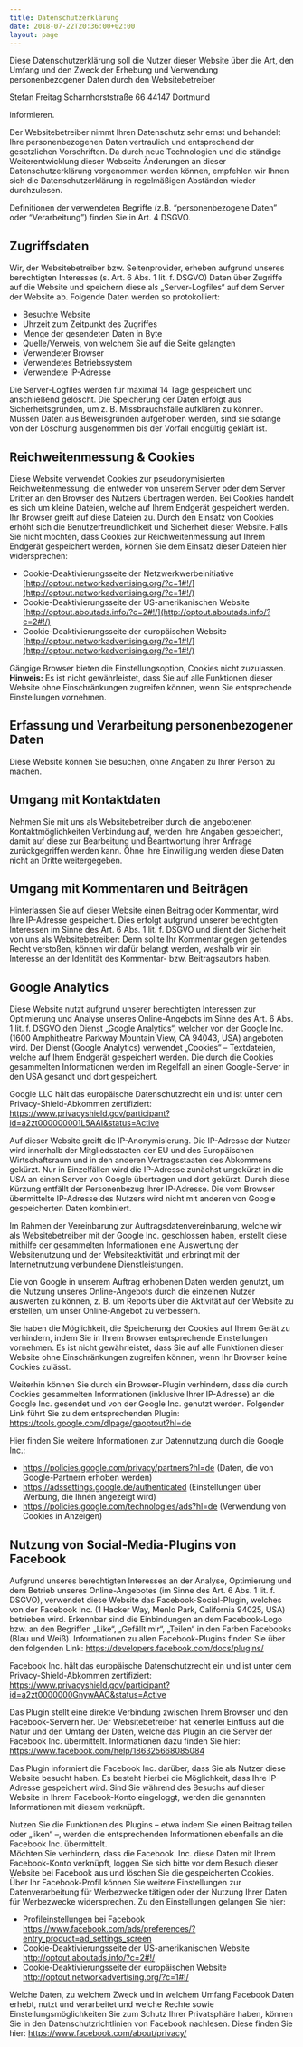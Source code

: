 ```yaml
---
title: Datenschutzerklärung
date: 2018-07-22T20:36:00+02:00
layout: page
---
```


Diese Datenschutzerklärung soll die Nutzer dieser Website über die Art, den
Umfang und den Zweck der Erhebung und Verwendung personenbezogener Daten durch
den Websitebetreiber

Stefan Freitag
Scharnhorststraße 66
44147 Dortmund

informieren.

Der Websitebetreiber nimmt Ihren Datenschutz sehr ernst und behandelt Ihre
personenbezogenen Daten vertraulich und entsprechend der gesetzlichen
Vorschriften. Da durch neue Technologien und die ständige Weiterentwicklung
dieser Webseite Änderungen an dieser Datenschutzerklärung vorgenommen werden
können, empfehlen wir Ihnen sich die Datenschutzerklärung in regelmäßigen
Abständen wieder durchzulesen.

Definitionen der verwendeten Begriffe (z.B. “personenbezogene Daten” oder
“Verarbeitung”) finden Sie in Art. 4 DSGVO.

## Zugriffsdaten

Wir, der Websitebetreiber bzw. Seitenprovider, erheben aufgrund unseres
berechtigten Interesses (s. Art. 6 Abs. 1 lit. f. DSGVO) Daten über Zugriffe auf
die Website und speichern diese als „Server-Logfiles“ auf dem Server der Website
ab. Folgende Daten werden so protokolliert:

- Besuchte Website
- Uhrzeit zum Zeitpunkt des Zugriffes
- Menge der gesendeten Daten in Byte
- Quelle/Verweis, von welchem Sie auf die Seite gelangten
- Verwendeter Browser
- Verwendetes Betriebssystem
- Verwendete IP-Adresse

Die Server-Logfiles werden für maximal 14 Tage gespeichert und anschließend
gelöscht. Die Speicherung der Daten erfolgt aus Sicherheitsgründen, um z. B.
Missbrauchsfälle aufklären zu können. Müssen Daten aus Beweisgründen aufgehoben
werden, sind sie solange von der Löschung ausgenommen bis der Vorfall endgültig
geklärt ist.

## Reichweitenmessung & Cookies

Diese Website verwendet Cookies zur pseudonymisierten Reichweitenmessung, die
entweder von unserem Server oder dem Server Dritter an den Browser des Nutzers
übertragen werden. Bei Cookies handelt es sich um kleine Dateien, welche auf
Ihrem Endgerät gespeichert werden. Ihr Browser greift auf diese Dateien zu.
Durch den Einsatz von Cookies erhöht sich die Benutzerfreundlichkeit und
Sicherheit dieser Website.
Falls Sie nicht möchten, dass Cookies zur Reichweitenmessung auf Ihrem Endgerät
gespeichert werden, können Sie dem Einsatz dieser Dateien hier widersprechen:

- Cookie-Deaktivierungsseite der Netzwerkwerbeinitiative  
    [http://optout.networkadvertising.org/?c=1#!/](http://optout.networkadvertising.org/?c=1#!/)
- Cookie-Deaktivierungsseite der US-amerikanischen Website  
    [http://optout.aboutads.info/?c=2#!/](http://optout.aboutads.info/?c=2#!/)
- Cookie-Deaktivierungsseite der europäischen Website  
    [http://optout.networkadvertising.org/?c=1#!/](http://optout.networkadvertising.org/?c=1#!/)

Gängige Browser bieten die Einstellungsoption, Cookies nicht zuzulassen.  
**Hinweis:** Es ist nicht gewährleistet, dass Sie auf alle Funktionen dieser Website ohne Einschränkungen zugreifen können, wenn Sie entsprechende Einstellungen vornehmen.

## Erfassung und Verarbeitung personenbezogener Daten

Diese Website können Sie besuchen, ohne Angaben zu Ihrer Person zu machen.

## Umgang mit Kontaktdaten

Nehmen Sie mit uns als Websitebetreiber durch die angebotenen
Kontaktmöglichkeiten Verbindung auf, werden Ihre Angaben gespeichert, damit auf
diese zur Bearbeitung und Beantwortung Ihrer Anfrage zurückgegriffen werden
kann. Ohne Ihre Einwilligung werden diese Daten nicht an Dritte weitergegeben.

## Umgang mit Kommentaren und Beiträgen

Hinterlassen Sie auf dieser Website einen Beitrag oder Kommentar, wird Ihre
IP-Adresse gespeichert. Dies erfolgt aufgrund unserer berechtigten Interessen im
Sinne des Art. 6 Abs. 1 lit. f. DSGVO und dient der Sicherheit von uns als
Websitebetreiber: Denn sollte Ihr Kommentar gegen geltendes Recht verstoßen,
können wir dafür belangt werden, weshalb wir ein Interesse an der Identität des
Kommentar- bzw. Beitragsautors haben.

## Google Analytics

Diese Website nutzt aufgrund unserer berechtigten Interessen zur Optimierung und
Analyse unseres Online-Angebots im Sinne des Art. 6 Abs. 1 lit. f. DSGVO den
Dienst „Google Analytics“, welcher von der Google Inc. (1600 Amphitheatre
Parkway Mountain View, CA 94043, USA) angeboten wird. Der Dienst (Google
Analytics) verwendet „Cookies“ – Textdateien, welche auf Ihrem Endgerät
gespeichert werden. Die durch die Cookies gesammelten Informationen werden im
Regelfall an einen Google-Server in den USA gesandt und dort gespeichert.

Google LLC hält das europäische Datenschutzrecht ein und ist unter dem
Privacy-Shield-Abkommen zertifiziert: <a
href="https://www.privacyshield.gov/participant?id=a2zt000000001L5AAI&status=Active"
target="_blank"
rel="noopener">https://www.privacyshield.gov/participant?id=a2zt000000001L5AAI&status=Active</a>

Auf dieser Website greift die IP-Anonymisierung. Die IP-Adresse der Nutzer wird
innerhalb der Mitgliedsstaaten der EU und des Europäischen Wirtschaftsraum und
in den anderen Vertragsstaaten des Abkommens gekürzt. Nur in Einzelfällen wird
die IP-Adresse zunächst ungekürzt in die USA an einen Server von Google
übertragen und dort gekürzt. Durch diese Kürzung entfällt der Personenbezug
Ihrer IP-Adresse. Die vom Browser übermittelte IP-Adresse des Nutzers wird nicht
mit anderen von Google gespeicherten Daten kombiniert.

Im Rahmen der Vereinbarung zur Auftragsdatenvereinbarung, welche wir als
Websitebetreiber mit der Google Inc. geschlossen haben, erstellt diese mithilfe
der gesammelten Informationen eine Auswertung der Websitenutzung und der
Websiteaktivität und erbringt mit der Internetnutzung verbundene
Dienstleistungen.

Die von Google in unserem Auftrag erhobenen Daten werden genutzt, um die Nutzung
unseres Online-Angebots durch die einzelnen Nutzer auswerten zu können, z. B. um
Reports über die Aktivität auf der Website zu erstellen, um unser Online-Angebot
zu verbessern.

Sie haben die Möglichkeit, die Speicherung der Cookies auf Ihrem Gerät zu
verhindern, indem Sie in Ihrem Browser entsprechende Einstellungen vornehmen. Es
ist nicht gewährleistet, dass Sie auf alle Funktionen dieser Website ohne
Einschränkungen zugreifen können, wenn Ihr Browser keine Cookies zulässt.

Weiterhin können Sie durch ein Browser-Plugin verhindern, dass die durch Cookies
gesammelten Informationen (inklusive Ihrer IP-Adresse) an die Google Inc.
gesendet und von der Google Inc. genutzt werden. Folgender Link führt Sie zu dem
entsprechenden Plugin: <a href="https://tools.google.com/dlpage/gaoptout?hl=de"
target="_blank"
rel="noopener">https://tools.google.com/dlpage/gaoptout?hl=de</a>

Hier finden Sie weitere Informationen zur Datennutzung durch die Google Inc.:

- <a href="https://policies.google.com/privacy/partners?hl=de" target="_blank"
    rel="noopener">https://policies.google.com/privacy/partners?hl=de</a>
    (Daten, die von Google-Partnern erhoben werden)
- <a href="https://adssettings.google.de/authenticated" target="_blank"
    rel="noopener">https://adssettings.google.de/authenticated</a>
    (Einstellungen über Werbung, die Ihnen angezeigt wird)
- <a href="https://policies.google.com/privacy/partners?hl=de" target="_blank"
    rel="noopener">https://policies.google.com/technologies/ads?hl=de</a>
    (Verwendung von Cookies in Anzeigen)

## Nutzung von Social-Media-Plugins von Facebook

Aufgrund unseres berechtigten Interesses an der Analyse, Optimierung und dem
Betrieb unseres Online-Angebotes (im Sinne des Art. 6 Abs. 1 lit. f. DSGVO),
verwendet diese Website das Facebook-Social-Plugin, welches von der Facebook
Inc. (1 Hacker Way, Menlo Park, California 94025, USA) betrieben wird. Erkennbar
sind die Einbindungen an dem Facebook-Logo bzw. an den Begriffen „Like“,
„Gefällt mir“, „Teilen“ in den Farben Facebooks (Blau und Weiß). Informationen
zu allen Facebook-Plugins finden Sie über den folgenden Link: <a
href="https://developers.facebook.com/docs/plugins/" target="_blank"
rel="noopener">https://developers.facebook.com/docs/plugins/</a>

Facebook Inc. hält das europäische Datenschutzrecht ein und ist unter dem
Privacy-Shield-Abkommen zertifiziert: <a
href="https://www.privacyshield.gov/participant?id=a2zt0000000GnywAAC&status=Active"
target="_blank"
rel="noopener">https://www.privacyshield.gov/participant?id=a2zt0000000GnywAAC&status=Active</a>

Das Plugin stellt eine direkte Verbindung zwischen Ihrem Browser und den
Facebook-Servern her. Der Websitebetreiber hat keinerlei Einfluss auf die Natur
und den Umfang der Daten, welche das Plugin an die Server der Facebook Inc.
übermittelt. Informationen dazu finden Sie hier: <a
href="https://www.facebook.com/help/186325668085084" target="_blank"
rel="noopener">https://www.facebook.com/help/186325668085084</a>

Das Plugin informiert die Facebook Inc. darüber, dass Sie als Nutzer diese
Website besucht haben. Es besteht hierbei die Möglichkeit, dass Ihre IP-Adresse
gespeichert wird. Sind Sie während des Besuchs auf dieser Website in Ihrem
Facebook-Konto eingeloggt, werden die genannten Informationen mit diesem
verknüpft.

Nutzen Sie die Funktionen des Plugins – etwa indem Sie einen Beitrag teilen oder
„liken“ –, werden die entsprechenden Informationen ebenfalls an die Facebook
Inc. übermittelt.  
Möchten Sie verhindern, dass die Facebook. Inc. diese Daten mit Ihrem
Facebook-Konto verknüpft, loggen Sie sich bitte vor dem Besuch dieser Website
bei Facebook aus und löschen Sie die gespeicherten Cookies. Über Ihr
Facebook-Profil können Sie weitere Einstellungen zur Datenverarbeitung für
Werbezwecke tätigen oder der Nutzung Ihrer Daten für Werbezwecke widersprechen.
Zu den Einstellungen gelangen Sie hier:

- Profileinstellungen bei Facebook  
    <a
    href="https://www.facebook.com/ads/preferences/?entry_product=ad_settings_screen"
    target="_blank"
    rel="noopener">https://www.facebook.com/ads/preferences/?entry_product=ad_settings_screen</a>
- Cookie-Deaktivierungsseite der US-amerikanischen Website  
    <a href="http://optout.aboutads.info/?c=2#!/" target="_blank"
    rel="noopener">http://optout.aboutads.info/?c=2#!/</a>
- Cookie-Deaktivierungsseite der europäischen Website  
    <a href="http://optout.networkadvertising.org/?c=1#!/" target="_blank"
    rel="noopener">http://optout.networkadvertising.org/?c=1#!/</a>

Welche Daten, zu welchem Zweck und in welchem Umfang Facebook Daten erhebt,
nutzt und verarbeitet und welche Rechte sowie Einstellungsmöglichkeiten Sie zum
Schutz Ihrer Privatsphäre haben, können Sie in den Datenschutzrichtlinien von
Facebook nachlesen. Diese finden Sie hier: <a
href="https://www.facebook.com/about/privacy/" target="_blank"
rel="noopener">https://www.facebook.com/about/privacy/</a>